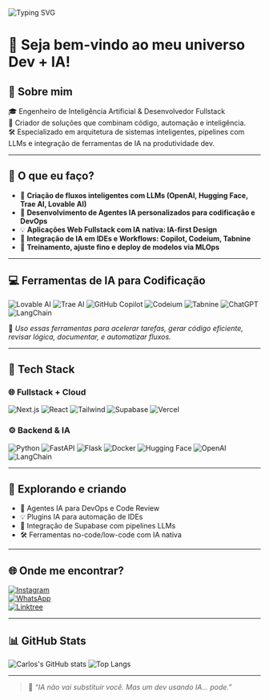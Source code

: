 <!-- Banner animado -->
<img src="https://readme-typing-svg.herokuapp.com?font=Fira+Code&size=22&pause=1000&color=00FACC&center=true&vCenter=true&width=600&lines=AI+Engineer+%7C+Dev+Productivity+via+LLMs+%7C+Fullstack+Developer+%7C+Open+Source+Lover" alt="Typing SVG" />

# 👋 Seja bem-vindo ao meu universo Dev + IA!

## 🧠 Sobre mim

🎓 Engenheiro de Inteligência Artificial & Desenvolvedor Fullstack  
🚀 Criador de soluções que combinam código, automação e inteligência.  
🛠️ Especializado em arquitetura de sistemas inteligentes, pipelines com LLMs e integração de ferramentas de IA na produtividade dev.

---

## 🚀 O que eu faço?

- 🔧 **Criação de fluxos inteligentes com LLMs (OpenAI, Hugging Face, Trae AI, Lovable AI)**
- 🤖 **Desenvolvimento de Agentes IA personalizados para codificação e DevOps**
- 💡 **Aplicações Web Fullstack com IA nativa: IA-first Design**
- 🧩 **Integração de IA em IDEs e Workflows: Copilot, Codeium, Tabnine**
- 🧠 **Treinamento, ajuste fino e deploy de modelos via MLOps**

---

## 💻 Ferramentas de IA para Codificação

![Lovable AI](https://img.shields.io/badge/Lovable_AI-FFB3C1?style=flat-square&logo=love&logoColor=black)
![Trae AI](https://img.shields.io/badge/Trae_AI-FFDB58?style=flat-square&logo=brain&logoColor=black)
![GitHub Copilot](https://img.shields.io/badge/GitHub_Copilot-181717?style=flat-square&logo=github&logoColor=white)
![Codeium](https://img.shields.io/badge/Codeium-3B82F6?style=flat-square&logo=code&logoColor=white)
![Tabnine](https://img.shields.io/badge/Tabnine-6C33FF?style=flat-square&logo=tabnine&logoColor=white)
![ChatGPT](https://img.shields.io/badge/ChatGPT-74aa9c?style=flat-square&logo=openai&logoColor=white)
![LangChain](https://img.shields.io/badge/LangChain-000000?style=flat-square&logo=chainlink)

🧠 *Uso essas ferramentas para acelerar tarefas, gerar código eficiente, revisar lógica, documentar, e automatizar fluxos.*

---

## 🔧 Tech Stack

### 🌐 Fullstack + Cloud

![Next.js](https://img.shields.io/badge/-Next.js-black?style=flat-square&logo=nextdotjs)
![React](https://img.shields.io/badge/-React-black?style=flat-square&logo=react)
![Tailwind](https://img.shields.io/badge/-Tailwind_CSS-38B2AC?style=flat-square&logo=tailwind-css)
![Supabase](https://img.shields.io/badge/-Supabase-3ECF8E?style=flat-square&logo=supabase)
![Vercel](https://img.shields.io/badge/-Vercel-black?style=flat-square&logo=vercel)

### ⚙️ Backend & IA

![Python](https://img.shields.io/badge/-Python-black?style=flat-square&logo=python)
![FastAPI](https://img.shields.io/badge/-FastAPI-009688?style=flat-square&logo=fastapi)
![Flask](https://img.shields.io/badge/-Flask-black?style=flat-square&logo=flask)
![Docker](https://img.shields.io/badge/-Docker-2496ED?style=flat-square&logo=docker)
![Hugging Face](https://img.shields.io/badge/-Hugging_Face-F9A03C?style=flat-square&logo=huggingface)
![OpenAI](https://img.shields.io/badge/-OpenAI-412991?style=flat-square&logo=openai)
![LangChain](https://img.shields.io/badge/-LangChain-black?style=flat-square&logo=chainlink)

---

## 🧪 Explorando e criando

- 🧠 Agentes IA para DevOps e Code Review
- 💡 Plugins IA para automação de IDEs
- 🔗 Integração de Supabase com pipelines LLMs
- 🛠️ Ferramentas no-code/low-code com IA nativa

---

## 🌐 Onde me encontrar?

[![Instagram](https://img.shields.io/badge/@seu_usuario-E4405F?style=for-the-badge&logo=instagram&logoColor=white)](https://www.instagram.com/seu-usuario)  
[![WhatsApp](https://img.shields.io/badge/Chamar_no_WhatsApp-25D366?style=for-the-badge&logo=whatsapp&logoColor=white)](https://call.whatsapp.com/voice/+5527999990362)  
[![Linktree](https://img.shields.io/badge/Meus_Links-39E09B?style=for-the-badge&logo=linktree&logoColor=white)](https://linktr.ee/devnautcoder)

---

## 📊 GitHub Stats

![Carlos's GitHub stats](https://github-readme-stats.vercel.app/api?username=devnaut-coder&show_icons=true&theme=tokyonight)
![Top Langs](https://github-readme-stats.vercel.app/api/top-langs/?username=devnaut-coder&layout=compact&theme=tokyonight)

---

> 🧩 *“IA não vai substituir você. Mas um dev usando IA... pode.”*

